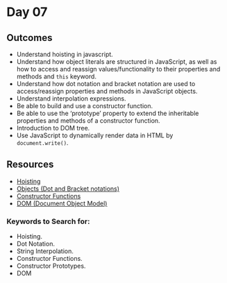 # Day 07

## Outcomes

- Understand hoisting in javascript.
- Understand how object literals are structured in JavaScript, as well as how to access and reassign values/functionality to their properties and methods and `this` keyword.
- Understand how dot notation and bracket notation are used to access/reassign properties and methods in JavaScript objects.
- Understand  interpolation expressions.
- Be able to build and use a constructor function.
- Be able to use the ‘prototype’ property to extend the inheritable properties and methods of a constructor function.
- Introduction to DOM tree.
- Use JavaScript to dynamically render data in HTML by `document.write()`.


## Resources
* [Hoisting](https://www.javascripttutorial.net/javascript-hoisting/)
* [Objects (Dot and Bracket notations)](https://developer.mozilla.org/en-US/docs/Learn/JavaScript/Objects/Basics)
* [Constructor Functions](https://www.programiz.com/javascript/constructor-function)
* [DOM (Document Object Model)](https://gabrieltanner.org/blog/javascript-dom-introduction)

### Keywords to Search for: 
* Hoisting.
* Dot Notation.
* String Interpolation.
* Constructor Functions.
* Constructor Prototypes.
* DOM
